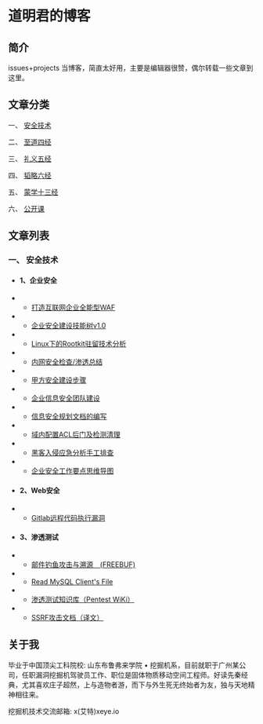 # 道明君的博客

## 简介
 issues+projects 当博客，简直太好用，主要是编辑器很赞，偶尔转载一些文章到这里。
 

## 文章分类

一、 [安全技术](https://github.com/DaoMingJun/blog/projects/7)

二、 [至道四经](https://github.com/DaoMingJun/blog/projects/2)

三、 [礼义五经](https://github.com/DaoMingJun/blog/projects/4)

四、 [韬略六经](https://github.com/DaoMingJun/blog/projects/3)

五、 [蒙学十三经](https://github.com/DaoMingJun/blog/projects/2)

六、 [公开课](https://github.com/DaoMingJun/blog/projects/6)

## 文章列表
### 一、 安全技术
* #### 1、企业安全
 
* * [打造互联网企业全能型WAF](https://github.com/DaoMingJun/blog/issues/20)
 
* * [企业安全建设技能树v1.0](https://github.com/DaoMingJun/blog/issues/16)
 
* * [Linux下的Rootkit驻留技术分析](https://github.com/DaoMingJun/blog/issues/17)
 
* * [内网安全检查/渗透总结](https://github.com/DaoMingJun/blog/issues/11)
 
* * [甲方安全建设步骤](https://github.com/DaoMingJun/blog/issues/14)
 
* * [企业信息安全团队建设](https://github.com/DaoMingJun/blog/issues/10)
 
* * [信息安全规划文档的编写](https://github.com/DaoMingJun/blog/issues/12)

* * [域内配置ACL后门及检测清理](https://github.com/DaoMingJun/blog/issues/21)

* * [黑客入侵应急分析手工排查](https://github.com/DaoMingJun/blog/issues/15)

* * [企业安全工作要点思维导图](https://github.com/DaoMingJun/blog/issues/13)

* #### 2、Web安全
* * [Gitlab远程代码执行漏洞](https://github.com/DaoMingJun/blog/issues/19)

* #### 3、渗透测试
* * [邮件钓鱼攻击与溯源　(FREEBUF)](https://github.com/DaoMingJun/blog/issues/22)

* * [Read MySQL Client's File](https://github.com/DaoMingJun/blog/issues/18)

* * [渗透测试知识库（Pentest WiKi）](https://github.com/DaoMingJun/blog/issues/9)

* * [SSRF攻击文档（译文）](https://github.com/DaoMingJun/blog/issues/8)



## 关于我
毕业于中国顶尖工科院校: 山东布鲁弗来学院 • 挖掘机系，目前就职于广州某公司，任职漏洞挖掘机驾驶员工作、职位是固体物质移动空间工程师。好读先秦经典，尤其喜欢庄子超然，上与造物者游，而下与外生死无终始者为友，独与天地精神相往来。

挖掘机技术交流邮箱: x(艾特)xeye.io

